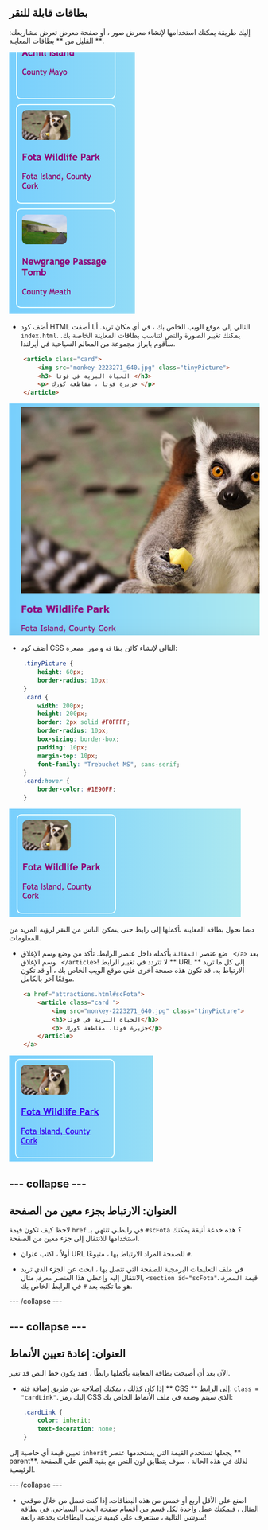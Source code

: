 ## بطاقات قابلة للنقر

إليك طريقة يمكنك استخدامها لإنشاء معرض صور ، أو صفحة معرض تعرض مشاريعك: القليل من ** بطاقات المعاينة **.

![بطاقة معاينة تظهر صورة مصغرة وبعض النص](images/cardsPreview.png)

+ أضف كود HTML التالي إلى موقع الويب الخاص بك ، في أي مكان تريد. أنا أضفت ` index.html `. يمكنك تغيير الصورة والنص لتناسب بطاقات المعاينة الخاصة بك. سأقوم بابراز مجموعة من المعالم السياحية في أيرلندا.

```html
    <article class="card">
        <img src="monkey-2223271_640.jpg" class="tinyPicture">
        <h3> الحياة البرية في فوتا </h3>
        <p> جزيرة فوتا ، مقاطعة كورك </p>
    </article>
```

![الصورة والنص قبل تطبيق الأنماط](images/cardUnstyled.png)

+ أضف كود CSS التالي لإنشاء كائن ` بطاقة ` و ` صور مصغرة `:

```css
    .tinyPicture {
        height: 60px;
        border-radius: 10px;
    }
    .card {
        width: 200px;
        height: 200px;
        border: 2px solid #F0FFFF;
        border-radius: 10px;
        box-sizing: border-box;
        padding: 10px;
        margin-top: 10px;
        font-family: "Trebuchet MS", sans-serif;
    }
    .card:hover {
        border-color: #1E90FF;
    }
```

![صورة ونص مع التصميم لإنشاء تأثير بطاقة صغيرة](images/cardStyled.png)

دعنا نحول بطاقة المعاينة بأكملها إلى رابط حتى يتمكن الناس من النقر لرؤية المزيد من المعلومات.

+ ضع عنصر ` المقالة ` بأكمله داخل عنصر الرابط. تأكد من وضع وسم الإغلاق ` </a>` بعد وسم الإغلاق ` </article>`! لا تتردد في تغيير الرابط ** URL ** إلى كل ما تريد الارتباط به. قد تكون هذه صفحة أخرى على موقع الويب الخاص بك ، أو قد تكون موقعًا آخر بالكامل.

```html
    <a href="attractions.html#scFota">  
        <article class="card ">
            <img src="monkey-2223271_640.jpg" class="tinyPicture">
            <h3>الحياة البرية في فوتا</h3>
            <p> جزيرة فوتا، مقاطعة كورك</p>
        </article>
    </a>
```

![النص والصورة التي تحولت إلى رابط](images/cardLink.png)

## \--- collapse \---

## العنوان: الارتباط بجزء معين من الصفحة

لاحظ كيف تكون قيمة ` href ` في رابطبي تنتهي بـ ` #scFota ` ؟ هذه خدعة أنيقة يمكنك استخدامها للانتقال إلى جزء معين من الصفحة.

+ أولاً ، اكتب عنوان URL للصفحة المراد الارتباط بها ، متبوعًا ` # `.

+ في ملف التعليمات البرمجية للصفحة التي تتصل بها ، ابحث عن الجزء الذي تريد الانتقال إليه وإعطي هذا العنصر `معرف`, مثال, `<section id="scFota"`. قيمة ` المعرف ` هو ما تكتبه بعد ` # ` في الرابط الخاص بك.

\--- /collapse \---

## \--- collapse \---

## العنوان: إعادة تعيين الأنماط

الآن بعد أن أصبحت بطاقة المعاينة بأكملها رابطًا ، فقد يكون خط النص قد تغير.

+ إذا كان كذلك ، يمكنك إصلاحه عن طريق إضافة فئة ** CSS ** إلى الرابط: ` class = "cardLink" `. إليك رمز CSS الذي سيتم وضعه في ملف الأنماط الخاص بك:

```css
    .cardLink {
        color: inherit;
        text-decoration: none;
    }
```

تعيين قيمة أي خاصية إلى ` inherit ` يجعلها تستخدم القيمة التي يستخدمها عنصر ** parent**. لذلك في هذه الحالة ، سوف يتطابق لون النص مع بقية النص على الصفحة الرئيسية.

\--- /collapse \---

+ اصنع على الأقل أربع أو خمس من هذه البطاقات. إذا كنت تعمل من خلال موقعي المثال ، فيمكنك عمل واحدة لكل قسم من أقسام صفحة الجذب السياحي. في بطاقة سوشي التالية ، ستتعرف على كيفية ترتيب البطاقات بخدعة رائعة!